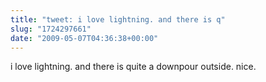 ```yaml
---
title: "tweet: i love lightning. and there is q"
slug: "1724297661"
date: "2009-05-07T04:36:38+00:00"
---
```

i love lightning. and there is quite a downpour outside. nice.